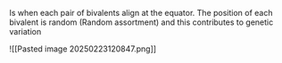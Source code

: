 Is when each pair of bivalents align at the equator. The position of each bivalent is random (Random assortment) and this contributes to genetic variation

![[Pasted image 20250223120847.png]]